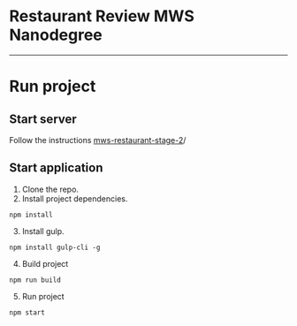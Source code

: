 # Restaurant Review MWS Nanodegree
---

# Run project
## Start server

Follow the instructions [mws-restaurant-stage-2](https://github.com/udacity/mws-restaurant-stage-2)/

## Start application

1. Clone the repo.
2. Install project dependencies.
```
npm install
```
3. Install gulp.
```
npm install gulp-cli -g
```
4. Build project
```
npm run build
```
5. Run project
```
npm start
```




